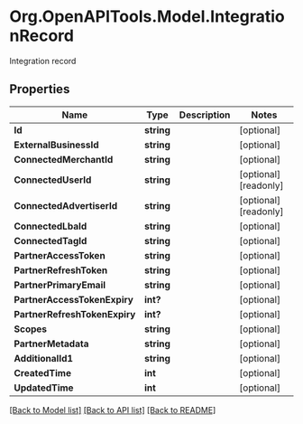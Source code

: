 # Org.OpenAPITools.Model.IntegrationRecord
Integration record

## Properties

Name | Type | Description | Notes
------------ | ------------- | ------------- | -------------
**Id** | **string** |  | [optional] 
**ExternalBusinessId** | **string** |  | [optional] 
**ConnectedMerchantId** | **string** |  | [optional] 
**ConnectedUserId** | **string** |  | [optional] [readonly] 
**ConnectedAdvertiserId** | **string** |  | [optional] [readonly] 
**ConnectedLbaId** | **string** |  | [optional] 
**ConnectedTagId** | **string** |  | [optional] 
**PartnerAccessToken** | **string** |  | [optional] 
**PartnerRefreshToken** | **string** |  | [optional] 
**PartnerPrimaryEmail** | **string** |  | [optional] 
**PartnerAccessTokenExpiry** | **int?** |  | [optional] 
**PartnerRefreshTokenExpiry** | **int?** |  | [optional] 
**Scopes** | **string** |  | [optional] 
**PartnerMetadata** | **string** |  | [optional] 
**AdditionalId1** | **string** |  | [optional] 
**CreatedTime** | **int** |  | [optional] 
**UpdatedTime** | **int** |  | [optional] 

[[Back to Model list]](../README.md#documentation-for-models) [[Back to API list]](../README.md#documentation-for-api-endpoints) [[Back to README]](../README.md)

